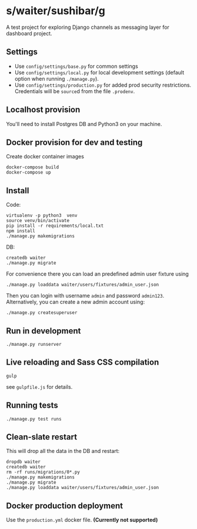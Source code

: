 s/waiter/sushibar/g
===================

A test project for exploring Django channels as messaging layer for dashboard project.


Settings
--------
  - Use `config/settings/base.py` for common settings
  - Use `config/settings/local.py` for local development settings (default option when running `./manage.py`).
  - Use `config/settings/production.py` for added prod security restrictions.
    Credentials will be `source`d from the file `.prodenv`.



Localhost provision
-------------------
You'll need to install Postgres DB and Python3 on your machine.


Docker provision for dev and testing
------------------------------------
Create docker container images

    docker-compose build
    docker-compose up



Install
-------
Code:

    virtualenv -p python3  venv
    source venv/bin/activate
    pip install -r requirements/local.txt
    npm install
    ./manage.py makemigrations

DB:

    createdb waiter
    ./manage.py migrate

For convenience there you can load an predefined admin user fixture using

    ./manage.py loaddata waiter/users/fixtures/admin_user.json

Then you can login with username `admin` and password `admin123`.
Alternatively, you can create a new admin account using:

    ./manage.py createsuperuser



Run in development
------------------

    ./manage.py runserver


Live reloading and Sass CSS compilation
---------------------------------------

    gulp

see `gulpfile.js` for details.


Running tests
-------------

    ./manage.py test runs



Clean-slate restart
-------------------
This will drop all the data in the DB and restart:

    dropdb waiter
    createdb waiter
    rm -rf runs/migrations/0*.py
    ./manage.py makemigrations
    ./manage.py migrate
    ./manage.py loaddata waiter/users/fixtures/admin_user.json




Docker production deployment
----------------------------
Use the `production.yml` docker file. **(Currently not supported)**


